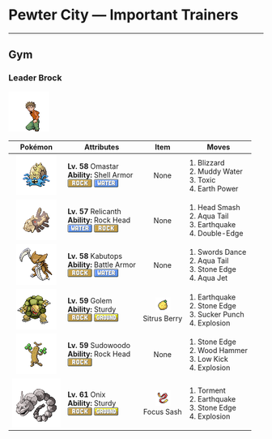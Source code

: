 # Pewter City — Important Trainers


---

## Gym

### Leader Brock

![Leader Brock](../../assets/important_trainers/brock.png "Leader Brock")

| Pokémon | Attributes | Item | Moves |
|:-------:|------------|:----:|-------|
| ![Omastar](../../assets/sprites/omastar/front.gif "Omastar: Once wrapped around its prey, it never lets go. It eats the prey by tearing at it with sharp fangs.") | **Lv. 58** Omastar<br>**Ability:** <span class="tooltip" title="The Pokémon is protected against critical hits.">Shell Armor</span><br>![rock](../../assets/types/rock.png "Rock") ![water](../../assets/types/water.png "Water") | None | 1. <span class="tooltip" title="A howling blizzard is summoned to strike the foe. It may also freeze the target solid.">Blizzard</span><br>2. <span class="tooltip" title="The user attacks by shooting out muddy water. It may also lower the foe’s accuracy.">Muddy Water</span><br>3. <span class="tooltip" title="A move that leaves the target badly poisoned. Its poison damage worsens every turn.">Toxic</span><br>4. <span class="tooltip" title="The user makes the ground under the foe erupt with power. It may also lower the target’s Sp. Def.">Earth Power</span> |
| ![Relicanth](../../assets/sprites/relicanth/front.gif "Relicanth: Discovered by chance during deep-sea explorations, it has not changed since ancient times.") | **Lv. 57** Relicanth<br>**Ability:** <span class="tooltip" title="Protects the Pokémon from recoil damage.">Rock Head</span><br>![water](../../assets/types/water.png "Water") ![rock](../../assets/types/rock.png "Rock") | None | 1. <span class="tooltip" title="The user delivers a life-endangering attack at full power. The user also takes terrible damage.">Head Smash</span><br>2. <span class="tooltip" title="The user attacks by swinging its tail as if it were a vicious wave in a raging storm. ">Aqua Tail</span><br>3. <span class="tooltip" title="The user sets off an earthquake that hits all the Pokémon in the battle. ">Earthquake</span><br>4. <span class="tooltip" title="A reckless, life- risking tackle. It also damages the user by a fairly large amount, however.">Double-Edge</span> |
| ![Kabutops](../../assets/sprites/kabutops/front.gif "Kabutops: With sharp claws, this ferocious, ancient Pokémon rips apart prey and sucks their body fluids.") | **Lv. 58** Kabutops<br>**Ability:** <span class="tooltip" title="The Pokémon is protected against critical hits.">Battle Armor</span><br>![rock](../../assets/types/rock.png "Rock") ![water](../../assets/types/water.png "Water") | None | 1. <span class="tooltip" title="A frenetic dance to uplift the fighting spirit. It sharply raises the user’s Attack stat.">Swords Dance</span><br>2. <span class="tooltip" title="The user attacks by swinging its tail as if it were a vicious wave in a raging storm. ">Aqua Tail</span><br>3. <span class="tooltip" title="The user stabs the foe with a sharpened stone. It has a high critical-hit ratio. ">Stone Edge</span><br>4. <span class="tooltip" title="The user lunges at the foe at a speed that makes it almost invisible. It is sure to strike first.">Aqua Jet</span> |
| ![Golem](../../assets/sprites/golem/front.gif "Golem: It is capable of blowing itself up. It uses this explosive force to jump from mountain to mountain.") | **Lv. 59** Golem<br>**Ability:** <span class="tooltip" title="It is protected against 1-hit KO attacks.">Sturdy</span><br>![rock](../../assets/types/rock.png "Rock") ![ground](../../assets/types/ground.png "Ground") | ![Sitrus Berry](../../assets/items/sitrus_berry.png "Sitrus Berry")<br><span class="tooltip" title="It may be used or held by a Pokémon to heal the user’s HP a little.">Sitrus Berry</span> | 1. <span class="tooltip" title="The user sets off an earthquake that hits all the Pokémon in the battle. ">Earthquake</span><br>2. <span class="tooltip" title="The user stabs the foe with a sharpened stone. It has a high critical-hit ratio. ">Stone Edge</span><br>3. <span class="tooltip" title="This move enables the user to attack first. It fails if the foe is not readying an attack, however.">Sucker Punch</span><br>4. <span class="tooltip" title="The user explodes to inflict damage on all Pokémon in battle. The user faints upon using this move.">Explosion</span> |
| ![Sudowoodo](../../assets/sprites/sudowoodo/front.gif "Sudowoodo: It disguises itself as a tree to avoid attack. It hates water, so it will disappear if it starts raining.") | **Lv. 59** Sudowoodo<br>**Ability:** <span class="tooltip" title="Protects the Pokémon from recoil damage.">Rock Head</span><br>![rock](../../assets/types/rock.png "Rock") | None | 1. <span class="tooltip" title="The user stabs the foe with a sharpened stone. It has a high critical-hit ratio. ">Stone Edge</span><br>2. <span class="tooltip" title="The user slams its rugged body into the foe to attack. The user also sustains serious damage.">Wood Hammer</span><br>3. <span class="tooltip" title="A powerful low kick that makes the foe fall over. It inflicts greater damage on heavier foes.">Low Kick</span><br>4. <span class="tooltip" title="The user explodes to inflict damage on all Pokémon in battle. The user faints upon using this move.">Explosion</span> |
| ![Onix](../../assets/sprites/onix/front.gif "Onix: It rapidly bores through the ground at 50 mph by squirming and twisting its massive, rugged body.") | **Lv. 61** Onix<br>**Ability:** <span class="tooltip" title="It is protected against 1-hit KO attacks.">Sturdy</span><br>![rock](../../assets/types/rock.png "Rock") ![ground](../../assets/types/ground.png "Ground") | ![Focus Sash](../../assets/items/focus_sash.png "Focus Sash")<br><span class="tooltip" title="An item to be held by a Pokémon. If it has full HP, the holder will endure one potential KO attack, leaving 1 HP.">Focus Sash</span> | 1. <span class="tooltip" title="The user torments and enrages the foe, making it incapable of using the same move twice in a row.">Torment</span><br>2. <span class="tooltip" title="The user sets off an earthquake that hits all the Pokémon in the battle. ">Earthquake</span><br>3. <span class="tooltip" title="The user stabs the foe with a sharpened stone. It has a high critical-hit ratio. ">Stone Edge</span><br>4. <span class="tooltip" title="The user explodes to inflict damage on all Pokémon in battle. The user faints upon using this move.">Explosion</span> |


